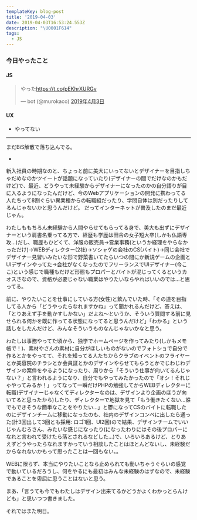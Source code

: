 ```yaml
---
templateKey: blog-post
title: '2019-04-03'
date: 2019-04-03T16:53:24.553Z
description: "\U0001F614"
tags:
  - JS
---
```

### 今日やったこと
#### JS
<blockquote class="twitter-tweet" data-lang="ja"><p lang="ja" dir="ltr">やった<a href="https://t.co/pEKhrXURGv">https://t.co/pEKhrXURGv</a></p>&mdash; bot (@murokaco) <a href="https://twitter.com/murokaco/status/1113484073354223616?ref_src=twsrc%5Etfw">2019年4月3日</a></blockquote>
<script async src="https://platform.twitter.com/widgets.js" charset="utf-8"></script>

#### UX
* やってない


-----

まだBiS解散で落ち込んでる。

*

新入社員の時期なのと、ちょっと前に美大にいってないとデザイナーを目指しちゃだめなのかツイートが話題になっていたり(デザイナーの間でだけなのかもだけど)で、最近、どうやって未経験からデザイナーになったのかの自分語りが目に入るようになったんだけど、今のWebアプリケーションの開発に携わってる人たちって8割ぐらい異業種からの転職組だったり、学問自体は別だったりしてるんじゃないかと思うんだけど。
だってインターネットが普及したのまだ最近じゃん。

わたしももちろん未経験から人間やらせてもらってる身で、美大も出ずにデザイナーという肩書名乗ってる方で、経歴も学歴は田舎の女子短大卒(しかも仏語専攻…)だし、職歴もひどくて、洋服の販売員→営業事務(というか経理をやらなかっただけ)→WEBディレクター(2社)→ソシャゲの会社のCS(バイト)→同じ会社でデザイナー見習いみたいな形で野菜書いてたらいつの間にか新規ゲームの企画とUIデザインやってた→会社がなくなったのでフリーランスでUIデザイナー(今ここ)という感じで職種もだけど形態もプロパーとバイトが混じってくるというカオスさなので、資格が必要じゃない職業はやりたいならやればいいのでは…と思ってる。

前に、やりたいことを仕事にしている方(女性)と飲んでいた時、「その道を目指してる人から「どうやったらなれますかね」って聞かれるんだけど、答えは、「とりあえず手を動かすしかない」だよね〜というか、そういう質問する前に見せられる何かを既に作ってる状態になってると思うんだけど」「わかる」という話しをしたんだけど、みんなそういうものなんじゃないかなと思う。

わたしは事務やってた頃から、独学でホームページを作ってみたり(しかもメモ帳で！)、素材やさんの素材に自分がほしいものがないのでフォトショで自分で作るとかをやってて、それを知ってる人たちからクラブのイベントのフライヤーとか美容院のチラシとか会員証とかのデザインやらせてもらうとかでじわじわデザインの案件をやるようになったり、周りから「そういう仕事が向いてるんじゃない？」と言われるようになり、自分でもやってみたかったので「オシ！それじゃやってみるか！」ってなって一瞬だけPHPの勉強してからWEBディレクターに転職(デザイナーじゃなくてディレクターなのは、デザインより企画のほうが向いてると思ったから)したり、ディレクターで地獄を見て「もう働きたくない…誰でもできそうな簡単なことをやりたい…」と鬱になってCSのバイトに転職したのにデザインチームに移動になったのも、社内のデザインコンペに出したら通った(計3回出して3回とも採用: ロゴ1回、UI2回)ので結果、デザインチームでいいじゃんむろさん、みたいな感じになったり(になったわりにはその後プロパーになれと言われて受けたら落とされるなどした…)で、いろいろあるけど、とりあえずどうやったらなれますかっていう相談したことはほとんどないし、未経験だからなれないかもって思ったことは一回もない。。

WEBに限らず、本当にやりたいことなら止められても動いちゃうぐらいの感覚で動いているだろうし、何をやるにも最初はみんな未経験のはずなので、未経験であることを卑屈に思うことはないと思う。

まあ、「言うても今でもわたしはデザイン出来てるかどうかよくわかっとらんけども」と思いつつ書きました。

それではまた明日。
